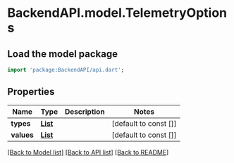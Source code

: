# BackendAPI.model.TelemetryOptions

## Load the model package
```dart
import 'package:BackendAPI/api.dart';
```

## Properties
 Name       | Type                                                    | Description | Notes                 
------------|---------------------------------------------------------|-------------|-----------------------
 **types**  | [**List<AssetTelemetryType>**](AssetTelemetryType.md)   |             | [default to const []] 
 **values** | [**List<AssetTelemetryValue>**](AssetTelemetryValue.md) |             | [default to const []] 

[[Back to Model list]](../README.md#documentation-for-models) [[Back to API list]](../README.md#documentation-for-api-endpoints) [[Back to README]](../README.md)


